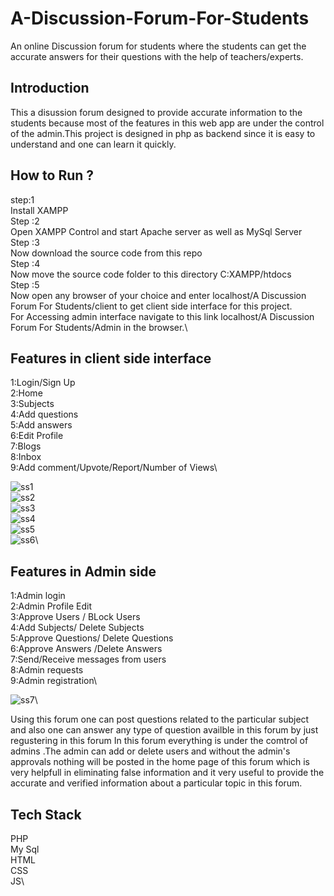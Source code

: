# A-Discussion-Forum-For-Students
An online Discussion forum for students where the students can get the  accurate answers for their questions with the help of teachers/experts.
## Introduction
This a disussion forum designed to provide accurate information  to the students because most of the features in this web app are under the control of the admin.This project is designed in php as backend since it is easy to understand and one can learn it quickly.
## How to Run ?
step:1 \
Install XAMPP \
Step :2 \
Open XAMPP Control and start Apache server as well as MySql Server\
Step :3 \
Now download the source code from this repo\
Step :4 \
Now move the source code folder to this directory C:XAMPP/htdocs\
Step :5 \
Now open any browser of your choice and enter localhost/A Discussion Forum For Students/client
to get client side interface for this project.\
For Accessing admin interface navigate to this link localhost/A Discussion Forum For Students/Admin
in the browser.\
## Features in client side interface
1:Login/Sign Up\
2:Home \
3:Subjects\
4:Add questions\
5:Add answers\
6:Edit Profile\
7:Blogs\
8:Inbox\
9:Add comment/Upvote/Report/Number of Views\

![ss1](https://user-images.githubusercontent.com/69143967/143768855-f1ea6601-bea5-41bd-8c81-6f22332fba60.jpg)\
![ss2](https://user-images.githubusercontent.com/69143967/143768858-6a40f4d6-8b0d-4943-a0df-448ae665f7ef.jpg)\
![ss3](https://user-images.githubusercontent.com/69143967/143768860-54d28234-7ec9-4dbe-8a87-cd44a17777dc.jpg)\
![ss4](https://user-images.githubusercontent.com/69143967/143768865-6eed760e-08e1-45e7-a925-54299e1b524d.jpg)\
![ss5](https://user-images.githubusercontent.com/69143967/143768866-98c187d2-cc01-4987-aa02-f4a0becd591a.jpg)\
![ss6](https://user-images.githubusercontent.com/69143967/143768873-a1eacecc-daf4-47a8-a2e1-f1a1aabad811.jpg)\


## Features in Admin side
1:Admin login\
2:Admin Profile Edit\
3:Approve Users / BLock Users\
4:Add Subjects/ Delete Subjects\
5:Approve Questions/ Delete Questions\
6:Approve Answers /Delete Answers\
7:Send/Receive messages from users\
8:Admin requests\
9:Admin registration\

![ss7](https://user-images.githubusercontent.com/69143967/143768912-1a3f426a-a35f-42da-8b70-0a0bb6418b41.jpg)\



Using this forum one can post questions related to the particular subject and also one can answer any type of question availble in this forum by just regustering in this forum
In this forum everything is under the comtrol of admins .The admin can add or delete users and without the admin's approvals nothing will be posted in the home page of this forum which is very helpfull in eliminating false information and it very useful to provide the accurate and verified information about a particular topic in this forum.

## Tech Stack
PHP\
My Sql\
HTML\
CSS\
JS\

